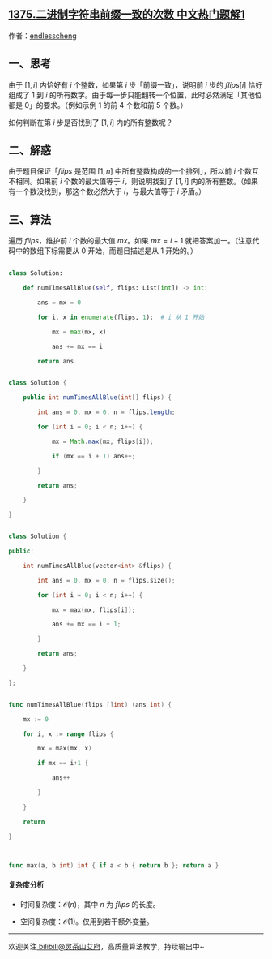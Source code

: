 ## [1375.二进制字符串前缀一致的次数 中文热门题解1](https://leetcode.cn/problems/number-of-times-binary-string-is-prefix-aligned/solutions/100000/qiao-miao-li-yong-xing-zhi-wei-hu-zui-da-79yx)

作者：[endlesscheng](https://leetcode.cn/u/endlesscheng)
## 一、思考

由于 $[1,i]$ 内恰好有 $i$ 个整数，如果第 $i$ 步「前缀一致」，说明前 $i$ 步的 $\textit{flips}[i]$ 恰好组成了 $1$ 到 $i$ 的所有数字。由于每一步只能翻转一个位置，此时必然满足「其他位都是 $0$」的要求。（例如示例 1 的前 $4$ 个数和前 $5$ 个数。）

如何判断在第 $i$ 步是否找到了 $[1,i]$ 内的所有整数呢？

## 二、解惑

由于题目保证「$\textit{flips}$ 是范围 $[1,n]$ 中所有整数构成的一个排列」，所以前 $i$ 个数互不相同。如果前 $i$ 个数的最大值等于 $i$，则说明找到了 $[1,i]$ 内的所有整数。（如果有一个数没找到，那这个数必然大于 $i$，与最大值等于 $i$ 矛盾。）

## 三、算法

遍历 $\textit{flips}$，维护前 $i$ 个数的最大值 $\textit{mx}$。如果 $\textit{mx} = i+1$ 就把答案加一。（注意代码中的数组下标需要从 $0$ 开始，而题目描述是从 $1$ 开始的。）

```py [sol-Python3]
class Solution:
    def numTimesAllBlue(self, flips: List[int]) -> int:
        ans = mx = 0
        for i, x in enumerate(flips, 1):  # i 从 1 开始
            mx = max(mx, x)
            ans += mx == i
        return ans
```

```java [sol-Java]
class Solution {
    public int numTimesAllBlue(int[] flips) {
        int ans = 0, mx = 0, n = flips.length;
        for (int i = 0; i < n; i++) {
            mx = Math.max(mx, flips[i]);
            if (mx == i + 1) ans++;
        }
        return ans;
    }
}
```

```cpp [sol-C++]
class Solution {
public:
    int numTimesAllBlue(vector<int> &flips) {
        int ans = 0, mx = 0, n = flips.size();
        for (int i = 0; i < n; i++) {
            mx = max(mx, flips[i]);
            ans += mx == i + 1;
        }
        return ans;
    }
};
```

```go [sol-Go]
func numTimesAllBlue(flips []int) (ans int) {
    mx := 0
    for i, x := range flips {
        mx = max(mx, x)
        if mx == i+1 {
            ans++
        }
    }
    return 
}

func max(a, b int) int { if a < b { return b }; return a }
```

#### 复杂度分析

- 时间复杂度：$\mathcal{O}(n)$，其中 $n$ 为 $\textit{flips}$ 的长度。
- 空间复杂度：$\mathcal{O}(1)$。仅用到若干额外变量。

---

欢迎关注[ biIibiIi@灵茶山艾府](https://space.bilibili.com/206214)，高质量算法教学，持续输出中~

